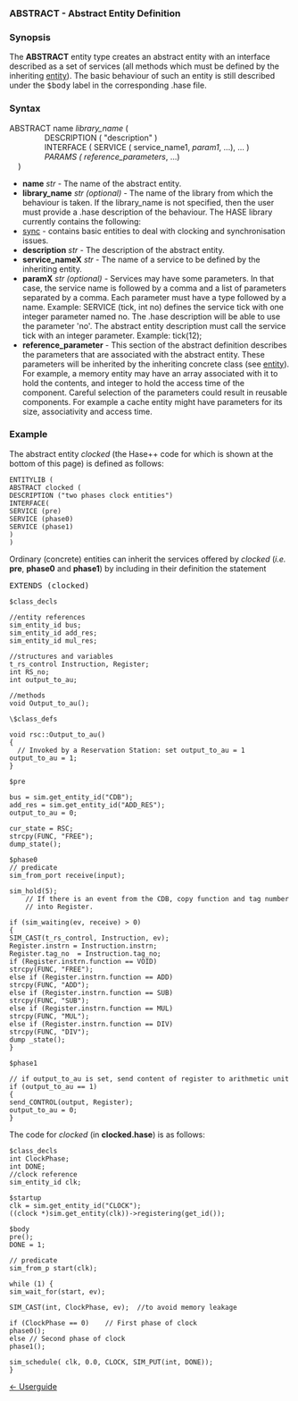 ###  ABSTRACT - Abstract Entity Definition

### Synopsis

The **ABSTRACT** entity type creates an abstract entity with an interface described as a set of services (all methods which must be defined by the inheriting [entity](<entity.md>)).  The basic behaviour of such an entity is still described under the <tt>\$body</tt> label in the corresponding .hase file.

### Syntax


ABSTRACT name *library_name* (  
&nbsp; &nbsp; &nbsp; &nbsp; &nbsp; &nbsp; &nbsp; &nbsp; DESCRIPTION ( "description" )  
&nbsp; &nbsp; &nbsp; &nbsp; &nbsp; &nbsp; &nbsp; &nbsp; INTERFACE ( SERVICE ( service_name1, *param1*, ...), ... )  
&nbsp; &nbsp; &nbsp; &nbsp; &nbsp; &nbsp; &nbsp; &nbsp; *PARAMS ( reference\_parameters*, ...)  
&nbsp; &nbsp;	)  

- **name** *str* - The name of the abstract entity.
- **library_name** *str (optional)* - The name of the library from which the behaviour is taken. If the library_name is not specified, then the user must provide a .hase description of the behaviour.  The HASE library currently contains the following:
 - [sync](<synclib.md>) - contains basic entities to deal with clocking and synchronisation issues.
- **description** *str* - The description of the abstract entity.
-  **service_nameX** *str* - The name of a service to be defined by the inheriting entity.
- **paramX** *str (optional)* - Services may have some parameters. In that case, the service name is followed by a comma and a list of parameters separated by a comma. Each parameter must have a type followed by a name. Example: SERVICE (tick, int no) defines the service tick with one integer parameter named no. The .hase description will be able to use the parameter 'no'.  The abstract entity description must call the service tick with an integer parameter. Example: tick(12);
- **reference_parameter** - This section of the abstract definition describes the parameters that are associated with the abstract entity. These parameters will be inherited by the inheriting concrete class (see [entity](<entity.md>)).  For example, a memory entity may have an array associated with it to hold the contents, and integer to hold the access time of the component. Careful selection of the parameters could result in reusable components.  For example a cache entity might have parameters for its size, associativity and access time.

### Example

The abstract entity *clocked* (the Hase++ code for which is shown at the bottom of this page) is defined as follows:

```
ENTITYLIB (
ABSTRACT clocked (
DESCRIPTION ("two phases clock entities")
INTERFACE(
SERVICE (pre)
SERVICE (phase0)
SERVICE (phase1)
)
)

```

Ordinary (concrete) entities can inherit the services offered by *clocked* (*i.e.* **pre**, **phase0** and **phase1**) by including in their definition the statement

<tt> EXTENDS (clocked)</tt>

```
$class_decls  

//entity references  
sim_entity_id bus;  
sim_entity_id add_res;  
sim_entity_id mul_res;

//structures and variables  
t_rs_control Instruction, Register;  
int RS_no;  
int output_to_au;

//methods  
void Output_to_au();

\$class_defs

void rsc::Output_to_au()
{
  // Invoked by a Reservation Station: set output_to_au = 1  
output_to_au = 1;
}

$pre

bus = sim.get_entity_id("CDB");
add_res = sim.get_entity_id("ADD_RES");
output_to_au = 0;

cur_state = RSC;
strcpy(FUNC, "FREE");
dump_state();

$phase0
// predicate
sim_from_port receive(input);

sim_hold(5);
	// If there is an event from the CDB, copy function and tag number
	// into Register.

if (sim_waiting(ev, receive) > 0)
{
SIM_CAST(t_rs_control, Instruction, ev);  
Register.instrn = Instruction.instrn;  
Register.tag_no  = Instruction.tag_no;  
if (Register.instrn.function == VOID)  
strcpy(FUNC, "FREE");  
else if (Register.instrn.function == ADD)  
strcpy(FUNC, "ADD");  
else if (Register.instrn.function == SUB)  
strcpy(FUNC, "SUB");  
else if (Register.instrn.function == MUL)  
strcpy(FUNC, "MUL");  
else if (Register.instrn.function == DIV)  
strcpy(FUNC, "DIV");  
dump _state();  
}

$phase1

// if output_to_au is set, send content of register to arithmetic unit  
if (output_to_au == 1)  
{  
send_CONTROL(output, Register);  
output_to_au = 0;  
}
```

The code for *clocked* (in **clocked.hase**) is as follows:

```
$class_decls
int ClockPhase;
int DONE;
//clock reference
sim_entity_id clk;

$startup
clk = sim.get_entity_id("CLOCK");
((clock *)sim.get_entity(clk))->registering(get_id());

$body
pre();
DONE = 1;

// predicate
sim_from_p start(clk);

while (1) {
sim_wait_for(start, ev);

SIM_CAST(int, ClockPhase, ev);	//to avoid memory leakage

if (ClockPhase == 0)	// First phase of clock
phase0();
else // Second phase of clock
phase1();

sim_schedule( clk, 0.0, CLOCK, SIM_PUT(int, DONE));
}
```

[<- Userguide](<Userguide.md>)
